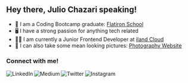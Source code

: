 ## Hey there, Julio Chazari speaking!
* 🏫 I am a Coding Bootcamp graduate: <a href="https://flatironschool.com/" target="_blank">Flatiron School</a>
* 🖥️ I have a strong passion for anything tech related
* 👨‍💻 I am currently a Junior Frontend Developer at <a href="https://www.iland.com/" target="_blank">iland Cloud</a>
* 📸 I can also take some mean looking pictures: <a href="https://juliochazari-photo.com" target="_blank">Photography Website</a>

### Connect with me!

[<img align="left" alt="LinkedIn" src="https://img.shields.io/badge/LinkedIn-0077B5?style=for-the-badge&logo=linkedin&logoColor=white"/>][LinkedIn]
[<img align="left" alt="Medium" src="https://img.shields.io/badge/Medium-12100E?style=for-the-badge&logo=medium&logoColor=white"/>][Medium]
[<img align="left" alt="Twitter" src="https://img.shields.io/badge/Twitter-1DA1F2?style=for-the-badge&logo=twitter&logoColor=white"/>][Twitter]
[<img align="left" alt="Instagram" src="https://img.shields.io/badge/Instagram-E4405F?style=for-the-badge&logo=instagram&logoColor=white"/>][Instagram]

[LinkedIn]:https://www.linkedin.com/in/julio-chazari-3440ba141/
[Medium]:https://juchazari.medium.com/
[Twitter]:https://twitter.com/Juchazari
[Instagram]:https://www.instagram.com/juchazari/
